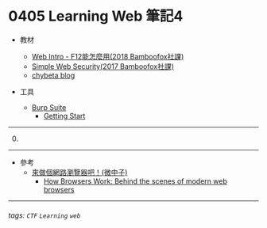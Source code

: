 0405 Learning Web 筆記4
===

* 教材
    * [Web Intro - F12能怎麼用(2018 Bamboofox社課)](https://docs.google.com/presentation/d/10NujBzb2IvNvZi6bEmGWS0J5l4X6cf329ztGfSAwPWU/edit#slide=id.p)
    * [Simple Web Security(2017 Bamboofox社課)](https://docs.google.com/presentation/d/1wYlxRj-ixxZG93oNSw7_bQ5R_aWyDiS_ASdvmeF8d9I/edit#slide=id.g27bf3f27d6_0_241)
    *  [chybeta blog](https://chybeta.github.io/2017/08/19/Web-Security-Learning/)

* 工具
    * [Burp Suite](https://portswigger.net/) 
        * [Getting Start](https://support.portswigger.net/customer/portal/articles/1816883-getting-started-with-burp-suite)

---
  
0. 
  
  
  
---

* 參考  
  * [來做個網路瀏覽器吧！(微中子)](https://ithelp.ithome.com.tw/articles/10191358)
    * [How Browsers Work: Behind the scenes of modern web browsers](https://www.html5rocks.com/en/tutorials/internals/howbrowserswork/)

---

###### tags: `CTF` `Learning` `web`
